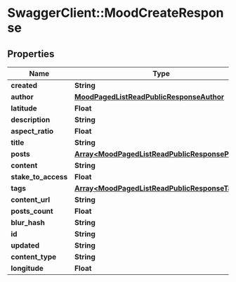 # SwaggerClient::MoodCreateResponse

## Properties
Name | Type | Description | Notes
------------ | ------------- | ------------- | -------------
**created** | **String** |  | [optional] 
**author** | [**MoodPagedListReadPublicResponseAuthor**](MoodPagedListReadPublicResponseAuthor.md) |  | [optional] 
**latitude** | **Float** |  | [optional] 
**description** | **String** |  | [optional] 
**aspect_ratio** | **Float** |  | [optional] 
**title** | **String** |  | [optional] 
**posts** | [**Array&lt;MoodPagedListReadPublicResponsePosts&gt;**](MoodPagedListReadPublicResponsePosts.md) |  | [optional] 
**content** | **String** |  | [optional] 
**stake_to_access** | **Float** |  | [optional] 
**tags** | [**Array&lt;MoodPagedListReadPublicResponseTags&gt;**](MoodPagedListReadPublicResponseTags.md) |  | [optional] 
**content_url** | **String** |  | [optional] 
**posts_count** | **Float** |  | [optional] 
**blur_hash** | **String** |  | [optional] 
**id** | **String** |  | [optional] 
**updated** | **String** |  | [optional] 
**content_type** | **String** |  | [optional] 
**longitude** | **Float** |  | [optional] 


